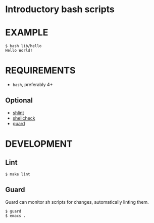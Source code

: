 # Introductory bash scripts

# EXAMPLE

```
$ bash lib/hello
Hello World!
```

# REQUIREMENTS

* `bash`, preferably 4+

## Optional

* [shlint](https://github.com/duggan/shlint)
* [shellcheck](http://www.shellcheck.net/)
* [guard](http://guardgem.org/)

# DEVELOPMENT

## Lint

```
$ make lint
```

## Guard

Guard can monitor sh scripts for changes, automatically linting them.

```
$ guard
$ emacs .
```

